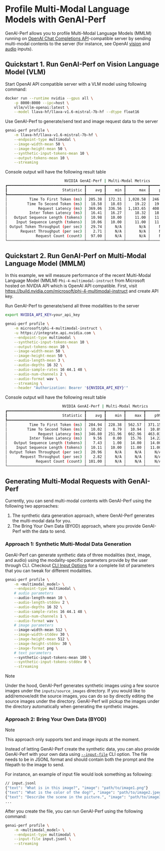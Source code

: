 <!--
Copyright (c) 2024-2025, NVIDIA CORPORATION & AFFILIATES. All rights reserved.

Redistribution and use in source and binary forms, with or without
modification, are permitted provided that the following conditions
are met:
 * Redistributions of source code must retain the above copyright
   notice, this list of conditions and the following disclaimer.
 * Redistributions in binary form must reproduce the above copyright
   notice, this list of conditions and the following disclaimer in the
   documentation and/or other materials provided with the distribution.
 * Neither the name of NVIDIA CORPORATION nor the names of its
   contributors may be used to endorse or promote products derived
   from this software without specific prior written permission.

THIS SOFTWARE IS PROVIDED BY THE COPYRIGHT HOLDERS ``AS IS'' AND ANY
EXPRESS OR IMPLIED WARRANTIES, INCLUDING, BUT NOT LIMITED TO, THE
IMPLIED WARRANTIES OF MERCHANTABILITY AND FITNESS FOR A PARTICULAR
PURPOSE ARE DISCLAIMED.  IN NO EVENT SHALL THE COPYRIGHT OWNER OR
CONTRIBUTORS BE LIABLE FOR ANY DIRECT, INDIRECT, INCIDENTAL, SPECIAL,
EXEMPLARY, OR CONSEQUENTIAL DAMAGES (INCLUDING, BUT NOT LIMITED TO,
PROCUREMENT OF SUBSTITUTE GOODS OR SERVICES; LOSS OF USE, DATA, OR
PROFITS; OR BUSINESS INTERRUPTION) HOWEVER CAUSED AND ON ANY THEORY
OF LIABILITY, WHETHER IN CONTRACT, STRICT LIABILITY, OR TORT
(INCLUDING NEGLIGENCE OR OTHERWISE) ARISING IN ANY WAY OUT OF THE USE
OF THIS SOFTWARE, EVEN IF ADVISED OF THE POSSIBILITY OF SUCH DAMAGE.
-->

# Profile Multi-Modal Language Models with GenAI-Perf

GenAI-Perf allows you to profile Multi-Modal Language Models (MMLM) running on
[OpenAI Chat Completions API](https://platform.openai.com/docs/guides/chat-completions)-compatible server
by sending multi-modal contents to the server
(for instance, see OpenAI [vision](https://platform.openai.com/docs/guides/vision) and
[audio](https://platform.openai.com/docs/guides/audio?example=audio-in) inputs).


## Quickstart 1. Run GenAI-Perf on Vision Language Model (VLM)

Start OpenAI API compatible server with a VLM model using following command:

```bash
docker run --runtime nvidia --gpus all \
    -p 8000:8000 --ipc=host \
    vllm/vllm-openai:latest \
    --model llava-hf/llava-v1.6-mistral-7b-hf --dtype float16
```

Use GenAI-Perf to generate/send text and image request data to the server
```bash
genai-perf profile \
    -m llava-hf/llava-v1.6-mistral-7b-hf \
    --endpoint-type multimodal \
    --image-width-mean 50 \
    --image-height-mean 50 \
    --synthetic-input-tokens-mean 10 \
    --output-tokens-mean 10 \
    --streaming
```

Console output will have the following result table

```bash
                           NVIDIA GenAI-Perf | Multi-Modal Metrics
┏━━━━━━━━━━━━━━━━━━━━━━━━━━━━━━━━━━━┳━━━━━━━━┳━━━━━━━━┳━━━━━━━━━━┳━━━━━━━━┳━━━━━━━━┳━━━━━━━━┓
┃                         Statistic ┃    avg ┃    min ┃      max ┃    p99 ┃    p90 ┃    p75 ┃
┡━━━━━━━━━━━━━━━━━━━━━━━━━━━━━━━━━━━╇━━━━━━━━╇━━━━━━━━╇━━━━━━━━━━╇━━━━━━━━╇━━━━━━━━╇━━━━━━━━┩
│          Time To First Token (ms) │ 205.38 │ 172.31 │ 1,020.58 │ 246.02 │ 207.33 │ 204.96 │
│         Time To Second Token (ms) │  18.58 │  18.03 │    19.22 │  19.13 │  18.72 │  18.65 │
│              Request Latency (ms) │ 369.06 │ 336.56 │ 1,183.65 │ 408.84 │ 370.97 │ 368.50 │
│          Inter Token Latency (ms) │  16.41 │  16.27 │    18.32 │  18.16 │  16.47 │  16.41 │
│   Output Sequence Length (tokens) │  10.98 │  10.00 │    11.00 │  11.00 │  11.00 │  11.00 │
│    Input Sequence Length (tokens) │  10.06 │  10.00 │    11.00 │  11.00 │  10.00 │  10.00 │
│ Output Token Throughput (per sec) │  29.74 │    N/A │      N/A │    N/A │    N/A │    N/A │
│      Request Throughput (per sec) │   2.71 │    N/A │      N/A │    N/A │    N/A │    N/A │
│             Request Count (count) │  97.00 │    N/A │      N/A │    N/A │    N/A │    N/A │
└───────────────────────────────────┴────────┴────────┴──────────┴────────┴────────┴────────┘
```

## Quickstart 2. Run GenAI-Perf on Multi-Modal Language Model (MMLM)

In this example, we will measure performance of the recent Multi-Modal Language Model (MMLM)
`Phi-4-multimodal-instruct` from Microsoft hosted on NVIDIA API which is OpenAI API compatible.
First, visit https://build.nvidia.com/microsoft/phi-4-multimodal-instruct and create API key.

Run GenAI-Perf to generate/send all three modalities to the server
```bash
export NVIDIA_API_KEY=your_api_key

genai-perf profile \
    -m microsoft/phi-4-multimodal-instruct \
    -u https://integrate.api.nvidia.com \
    --endpoint-type multimodal \
    --synthetic-input-tokens-mean 10 \
    --output-tokens-mean 10 \
    --image-width-mean 50 \
    --image-height-mean 50 \
    --audio-length-mean 3 \
    --audio-depths 16 32 \
    --audio-sample-rates 16 44.1 48 \
    --audio-num-channels 2 \
    --audio-format wav \
    --streaming \
    --header "Authorization: Bearer '${NVIDIA_API_KEY}'"
```

Console output will have the following result table

```bash
                          NVIDIA GenAI-Perf | Multi-Modal Metrics
┏━━━━━━━━━━━━━━━━━━━━━━━━━━━━━━━━━━━┳━━━━━━━━┳━━━━━━━━┳━━━━━━━━┳━━━━━━━━┳━━━━━━━━┳━━━━━━━━┓
┃                         Statistic ┃    avg ┃    min ┃    max ┃    p99 ┃    p90 ┃    p75 ┃
┡━━━━━━━━━━━━━━━━━━━━━━━━━━━━━━━━━━━╇━━━━━━━━╇━━━━━━━━╇━━━━━━━━╇━━━━━━━━╇━━━━━━━━╇━━━━━━━━┩
│          Time To First Token (ms) │ 284.94 │ 228.38 │ 562.57 │ 371.15 │ 325.76 │ 295.26 │
│         Time To Second Token (ms) │  10.02 │   8.79 │  10.94 │  10.89 │  10.59 │  10.32 │
│              Request Latency (ms) │ 346.80 │ 251.96 │ 662.96 │ 463.03 │ 404.79 │ 382.18 │
│          Inter Token Latency (ms) │   9.56 │   0.00 │  15.76 │  14.22 │  11.05 │  10.81 │
│   Output Sequence Length (tokens) │   7.43 │   1.00 │  14.00 │  14.00 │  12.00 │  10.00 │
│    Input Sequence Length (tokens) │  10.11 │  10.00 │  11.00 │  11.00 │  11.00 │  10.00 │
│ Output Token Throughput (per sec) │  20.96 │    N/A │    N/A │    N/A │    N/A │    N/A │
│      Request Throughput (per sec) │   2.82 │    N/A │    N/A │    N/A │    N/A │    N/A │
│             Request Count (count) │ 101.00 │    N/A │    N/A │    N/A │    N/A │    N/A │
└───────────────────────────────────┴────────┴────────┴────────┴────────┴────────┴────────┘
```


## Generating Multi-Modal Requests with GenAI-Perf

Currently, you can send multi-modal contents with GenAI-Perf using the following two approaches:
1. The synthetic data generation approach, where GenAI-Perf generates the multi-modal data for you.
2. The Bring Your Own Data (BYOD) approach, where you provide GenAI-Perf with the data to send.


### Approach 1: Synthetic Multi-Modal Data Generation

GenAI-Perf can generate synthetic data of three modalities (text, image, and audio)
using the modality-specific parameters provide by the user through CLI.
Checkout [CLI Input Options](../README.md#input-options) for a complete list of parameters
that you can tweak for different modalities.

```bash
genai-perf profile \
    -m <multimodal_model> \
    --endpoint-type multimodal \
    # audio parameters
    --audio-length-mean 10 \
    --audio-length-stddev 2 \
    --audio-depths 16 32 \
    --audio-sample-rates 16 44.1 48 \
    --audio-num-channels 1 \
    --audio-format wav \
    # image parameters
    --image-width-mean 512 \
    --image-width-stddev 30 \
    --image-height-mean 512 \
    --image-height-stddev 30 \
    --image-format png \
    # text parameters
    --synthetic-input-tokens-mean 100 \
    --synthetic-input-tokens-stddev 0 \
    --streaming
```

> [!Note]
> Under the hood, GenAI-Perf generates synthetic images using a few source images
> under the `inputs/source_images` directory.
> If you would like to add/remove/edit the source images,
> you can do so by directly editing the source images under the directory.
> GenAI-Perf will pickup the images under the directory automatically when
> generating the synthetic images.


### Approach 2: Bring Your Own Data (BYOD)

> [!Note]
> This approach only supports text and image inputs at the moment.

Instead of letting GenAI-Perf create the synthetic data,
you can also provide GenAI-Perf with your own data using
[`--input-file`](../README.md#--input-file-path) CLI option.
The file needs to be in JSONL format and should contain both the prompt and
the filepath to the image to send.

For instance, an example of input file would look something as following:
```bash
// input.jsonl
{"text": "What is in this image?", "image": "path/to/image1.png"}
{"text": "What is the color of the dog?", "image": "path/to/image2.jpeg"}
{"text": "Describe the scene in the picture.", "image": "path/to/image3.png"}
...
```

After you create the file, you can run GenAI-Perf using the following command:

```bash
genai-perf profile \
    -m <multimodal_model> \
    --endpoint-type multimodal \
    --input-file input.jsonl \
    --streaming
```
